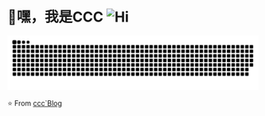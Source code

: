 # 👋嘿，我是CCC  <img src="https://emojis.slackmojis.com/emojis/images/1588866973/8934/hellokittydance.gif?1588866973" alt="Hi" width="30" />
<picture>
  <source media="(prefers-color-scheme: dark)" srcset="https://raw.githubusercontent.com/Ming411/Ming411/output/github-contribution-grid-snake-dark.svg">
  <source media="(prefers-color-scheme: light)" srcset="https://raw.githubusercontent.com/Ming411/Ming411/output/github-contribution-grid-snake.svg">
  <img alt="github contribution grid snake animation" src="https://raw.githubusercontent.com/Ming411/Ming411/output/github-contribution-grid-snake.svg">
</picture>

<!-- - ⭐️ From [ccc`Blog](https://ming411.github.io) -->
⭐️ From [ccc`Blog](https://ccc-blog.vercel.app/)
